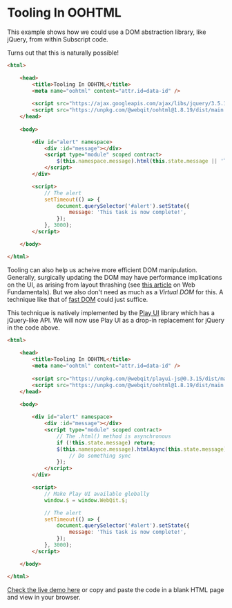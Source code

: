 # Tooling In OOHTML

This example shows how we could use a DOM abstraction library, like jQuery, from within Subscript code.

Turns out that this is naturally possible!

```html
<html>

    <head>
        <title>Tooling In OOHTML</title>
        <meta name="oohtml" content="attr.id=data-id" />
        
        <script src="https://ajax.googleapis.com/ajax/libs/jquery/3.5.1/jquery.min.js"></script>
        <script src="https://unpkg.com/@webqit/oohtml@1.8.19/dist/main.js"></script>
    </head>
        
    <body>

        <div id="alert" namespace>
            <div :id="message"></div>
            <script type="module" scoped contract>
                $(this.namespace.message).html(this.state.message || 'Task pending...');
            </script>
        </div>

        <script>
            // The alert
            setTimeout(() => {
                document.querySelector('#alert').setState({
                    message: 'This task is now complete!',
                });
            }, 3000);
        </script>

    </body>

</html>
```

Tooling can also help us acheive more efficient DOM manipulation. Generally, surgically updating the DOM may have performance implications on the UI, as arising from layout thrashing (see [this article](https://developers.google.com/web/fundamentals/performance/rendering/avoid-large-complex-layouts-and-layout-thrashing) on Web Fundamentals). But we also don't need as much as a *Virtual DOM* for this. A technique like that of [fast DOM](https://github.com/wilsonpage/fastdom) could just suffice.

This technique is natively implemented by the [Play UI](/tooling/play-ui) library which has a jQuery-like API. We will now use Play UI as a drop-in replacement for jQuery in the code above.
 
```html
<html>
    
    <head>
        <title>Tooling In OOHTML</title>
        <meta name="oohtml" content="attr.id=data-id" />
        
        <script src="https://unpkg.com/@webqit/playui-js@0.3.15/dist/main.js"></script>
        <script src="https://unpkg.com/@webqit/oohtml@1.8.19/dist/main.js"></script>
    </head>
            
    <body>

        <div id="alert" namespace>
            <div :id="message"></div>
            <script type="module" scoped contract>
                // The .html() method is asynchronous
                if (!this.state.message) return;
                $(this.namespace.message).htmlAsync(this.state.message).then(() => {
                    // Do something sync
                });
            </script>
        </div>

        <script>
            // Make Play UI available globally
            window.$ = window.WebQit.$;

            // The alert
            setTimeout(() => {
                document.querySelector('#alert').setState({
                    message: 'This task is now complete!',
                });
            }, 3000);
        </script>

    </body>

</html>
```

<a href="/html/tooling/oohtml/docs/learn/examples/tooling.html" target="_blank">Check the live demo here</a> or copy and paste the code in a blank HTML page and view in your browser.
